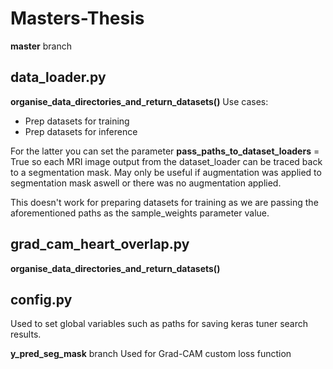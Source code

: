 
# Masters-Thesis

**master** branch
## data_loader.py
**organise_data_directories_and_return_datasets()**
Use cases:
* Prep datasets for training
* Prep datasets for inference 

For the latter you can set the parameter **pass_paths_to_dataset_loaders** = True so each MRI image output from the dataset_loader can be traced back to a segmentation mask. May only be useful if augmentation was applied to segmentation mask aswell or there was no augmentation applied.

This doesn't work for preparing datasets for training as we are passing the aforementioned paths as the sample_weights parameter value.

## grad_cam_heart_overlap.py
**organise_data_directories_and_return_datasets()**

## config.py
Used to set global variables such as paths for saving keras tuner search results.


**y_pred_seg_mask** branch
Used for Grad-CAM custom loss function
